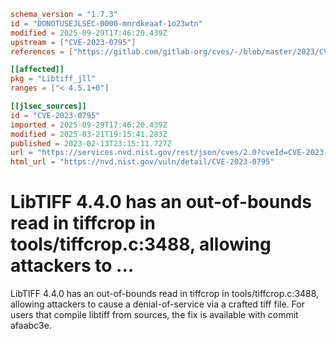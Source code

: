 ```toml
schema_version = "1.7.3"
id = "DONOTUSEJLSEC-0000-mnrdkeaaf-1o23wtn"
modified = 2025-09-29T17:46:20.439Z
upstream = ["CVE-2023-0795"]
references = ["https://gitlab.com/gitlab-org/cves/-/blob/master/2023/CVE-2023-0795.json", "https://gitlab.com/libtiff/libtiff/-/commit/afaabc3e50d4e5d80a94143f7e3c997e7e410f68", "https://gitlab.com/libtiff/libtiff/-/issues/493", "https://lists.debian.org/debian-lts-announce/2023/02/msg00026.html", "https://security.gentoo.org/glsa/202305-31", "https://security.netapp.com/advisory/ntap-20230316-0003/", "https://www.debian.org/security/2023/dsa-5361", "https://gitlab.com/gitlab-org/cves/-/blob/master/2023/CVE-2023-0795.json", "https://gitlab.com/libtiff/libtiff/-/commit/afaabc3e50d4e5d80a94143f7e3c997e7e410f68", "https://gitlab.com/libtiff/libtiff/-/issues/493", "https://lists.debian.org/debian-lts-announce/2023/02/msg00026.html", "https://security.gentoo.org/glsa/202305-31", "https://security.netapp.com/advisory/ntap-20230316-0003/", "https://www.debian.org/security/2023/dsa-5361"]

[[affected]]
pkg = "Libtiff_jll"
ranges = ["< 4.5.1+0"]

[[jlsec_sources]]
id = "CVE-2023-0795"
imported = 2025-09-29T17:46:20.439Z
modified = 2025-03-21T19:15:41.283Z
published = 2023-02-13T23:15:11.727Z
url = "https://services.nvd.nist.gov/rest/json/cves/2.0?cveId=CVE-2023-0795"
html_url = "https://nvd.nist.gov/vuln/detail/CVE-2023-0795"
```

# LibTIFF 4.4.0 has an out-of-bounds read in tiffcrop in tools/tiffcrop.c:3488, allowing attackers to ...

LibTIFF 4.4.0 has an out-of-bounds read in tiffcrop in tools/tiffcrop.c:3488, allowing attackers to cause a denial-of-service via a crafted tiff file. For users that compile libtiff from sources, the fix is available with commit afaabc3e.

